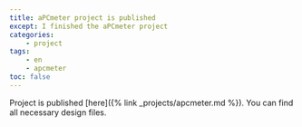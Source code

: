 ```yaml
---
title: aPCmeter project is published
except: I finished the aPCmeter project
categories:
    - project
tags:
    - en
    - apcmeter
toc: false
---
```


Project is published [here]({% link _projects/apcmeter.md %}). You can find all necessary design files.
